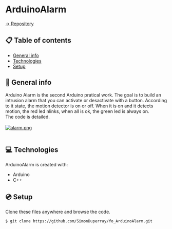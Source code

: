# ArduinoAlarm

[-> Repository](https://github.com/SimonDuperray/fo_ArduinoAlarm)

## :clipboard: Table of contents
* [General info](#general-info)
* [Technologies](#technologies)
* [Setup](#setup)

## :page_facing_up: General info
Arduino Alarm is the second Arduino pratical work. The goal is to build an intrusion alarm that you can activate or desactivate with a button. According to it state, the motion detector is on or off. When it is on and it detects motion, the red led nlinks, when all is ok, the green led is always on.
<br>The code is detailed.<br><br>
[![alarm.png](https://i.postimg.cc/Fzbzth34/alarm.png)](https://postimg.cc/9wMCZ5L8)<br><br>
	
## :computer: Technologies
ArduinoAlarm is created with:
* Arduino
* C++
	
## :cd: Setup
Clone these files anywhere and browse the code.
```batch
$ git clone https://github.com/SimonDuperray/fo_ArduinoAlarm.git
```
